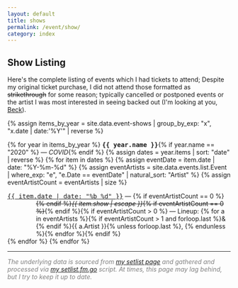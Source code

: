 ```yaml
---
layout: default
title: shows
permalink: /event/show/
category: index
---
```


<style>
div.index-item {
  text-indent: -4.6em !important;
  padding-left: 4.6em !important;
}
</style>

## Show Listing

Here's the complete listing of events which I had tickets to attend; Despite my original ticket purchase, I did not attend those formatted as <s>strikethrough</s> for some reason; typically cancelled or postponed events or the artist I was most interested in seeing backed out (I'm looking at you, [Beck](/event/2022-11-13/)).

{% assign items_by_year = site.data.event-shows | group_by_exp: "x", "x.date | date:'%Y'" | reverse %}

{% for year in items_by_year %}
<tt><strong>{{ year.name }}</strong></tt>{% if year.name == "2020" %} &mdash; <em>COVID</em>{% endif %}
  {% assign dates = year.items | sort: "date" | reverse %}
  {% for item in dates %}
  {% assign eventDate = item.date | date: "%Y-%m-%d" %}
  {% assign eventArtists = site.data.events.list.Event | where_exp: "e", "e.Date == eventDate" | natural_sort: "Artist" %}
  {% assign eventArtistCount = eventArtists | size %}
  <div class="index-item"><span class="post-meta"><tt><a class="post-link" href="/event/{{ item.date | date: "%Y-%m-%d" }}">{{ item.date | date: "%b %d" }}</a></tt></span> &mdash; {% if eventArtistCount == 0 %}<s>{% endif %}<em>{{ item.show | escape }}</em>{% if eventArtistCount == 0 %}</s>{% endif %}{% if eventArtistCount > 0 %} &mdash; Lineup: {% for a in eventArtists %}{% if eventArtistCount > 1 and forloop.last %}& {% endif %}{{ a.Artist }}{% unless forloop.last %}, {% endunless %}{% endfor %}{% endif %}</div>
  {% endfor %}
{% endfor %}

<footer>
	<hr class="slender">
	<p style="color:grey"><em>The underlying data is sourced from <a href="https://www.setlist.fm/concerts/rkoopmann">my setlist page</a> and gathered and processed via <a href="/post/2020-04-07/">my setlist.fm.go</a> script. At times, this page may lag behind, but I try to keep it up to date.</em></p>
</footer>
